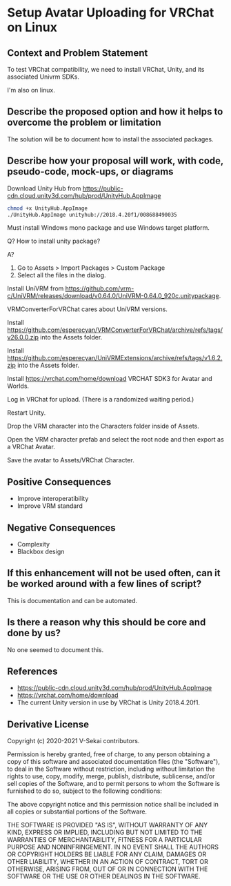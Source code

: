 # Setup Avatar Uploading for VRChat on Linux

## Context and Problem Statement

To test VRChat compatibility, we need to install VRChat, Unity, and its associated Univrm SDKs.

I'm also on linux.

## Describe the proposed option and how it helps to overcome the problem or limitation

The solution will be to document how to install the associated packages.

## Describe how your proposal will work, with code, pseudo-code, mock-ups, or diagrams

Download Unity Hub from https://public-cdn.cloud.unity3d.com/hub/prod/UnityHub.AppImage

```bash
chmod +x UnityHub.AppImage
./UnityHub.AppImage unityhub://2018.4.20f1/008688490035
```

Must install Windows mono package and use Windows target platform.

Q? How to install unity package? 

A? 

1. Go to Assets > Import Packages > Custom Package
2. Select all the files in the dialog.

Install UniVRM from https://github.com/vrm-c/UniVRM/releases/download/v0.64.0/UniVRM-0.64.0_920c.unitypackage.

VRMConverterForVRChat cares about UniVRM versions.

Install https://github.com/esperecyan/VRMConverterForVRChat/archive/refs/tags/v26.0.0.zip into the Assets folder.

Install https://github.com/esperecyan/UniVRMExtensions/archive/refs/tags/v1.6.2.zip into the Assets folder.

Install https://vrchat.com/home/download VRCHAT SDK3 for Avatar and Worlds.


Log in VRChat for upload. (There is a randomized waiting period.)

Restart Unity.

Drop the VRM character into the Characters folder inside of Assets.

Open the VRM character prefab and select the root node and then export as a VRChat Avatar.

Save the avatar to Assets/VRChat Character.

## Positive Consequences <!-- optional -->

- Improve interoperatibility
- Improve VRM standard

## Negative Consequences <!-- optional -->

- Complexity
- Blackbox design

## If this enhancement will not be used often, can it be worked around with a few lines of script?

This is documentation and can be automated.

## Is there a reason why this should be core and done by us?

No one seemed to document this.

## References <!-- optional -->

- https://public-cdn.cloud.unity3d.com/hub/prod/UnityHub.AppImage
- https://vrchat.com/home/download
- The current Unity version in use by VRChat is Unity 2018.4.20f1.

## Derivative License

Copyright (c) 2020-2021 V-Sekai contributors.

Permission is hereby granted, free of charge, to any person obtaining a copy
of this software and associated documentation files (the "Software"), to deal
in the Software without restriction, including without limitation the rights
to use, copy, modify, merge, publish, distribute, sublicense, and/or sell
copies of the Software, and to permit persons to whom the Software is
furnished to do so, subject to the following conditions:

The above copyright notice and this permission notice shall be included in all
copies or substantial portions of the Software.

THE SOFTWARE IS PROVIDED "AS IS", WITHOUT WARRANTY OF ANY KIND, EXPRESS OR
IMPLIED, INCLUDING BUT NOT LIMITED TO THE WARRANTIES OF MERCHANTABILITY,
FITNESS FOR A PARTICULAR PURPOSE AND NONINFRINGEMENT. IN NO EVENT SHALL THE
AUTHORS OR COPYRIGHT HOLDERS BE LIABLE FOR ANY CLAIM, DAMAGES OR OTHER
LIABILITY, WHETHER IN AN ACTION OF CONTRACT, TORT OR OTHERWISE, ARISING FROM,
OUT OF OR IN CONNECTION WITH THE SOFTWARE OR THE USE OR OTHER DEALINGS IN THE
SOFTWARE.
